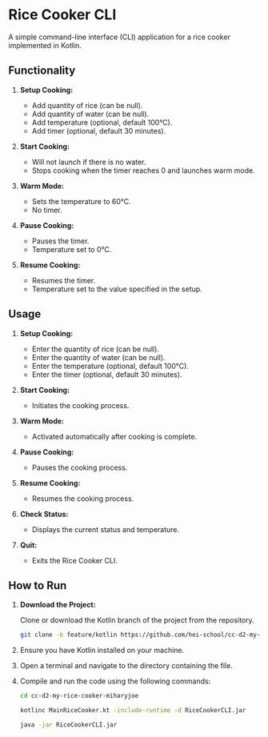 # Rice Cooker CLI

A simple command-line interface (CLI) application for a rice cooker implemented in Kotlin.

## Functionality

1. **Setup Cooking:**
    - Add quantity of rice (can be null).
    - Add quantity of water (can be null).
    - Add temperature (optional, default 100°C).
    - Add timer (optional, default 30 minutes).

2. **Start Cooking:**
    - Will not launch if there is no water.
    - Stops cooking when the timer reaches 0 and launches warm mode.

3. **Warm Mode:**
    - Sets the temperature to 60°C.
    - No timer.

4. **Pause Cooking:**
    - Pauses the timer.
    - Temperature set to 0°C.

5. **Resume Cooking:**
    - Resumes the timer.
    - Temperature set to the value specified in the setup.

## Usage

1. **Setup Cooking:**
    - Enter the quantity of rice (can be null).
    - Enter the quantity of water (can be null).
    - Enter the temperature (optional, default 100°C).
    - Enter the timer (optional, default 30 minutes).

2. **Start Cooking:**
    - Initiates the cooking process.

3. **Warm Mode:**
    - Activated automatically after cooking is complete.

4. **Pause Cooking:**
    - Pauses the cooking process.

5. **Resume Cooking:**
    - Resumes the cooking process.

6. **Check Status:**
    - Displays the current status and temperature.

7. **Quit:**
    - Exits the Rice Cooker CLI.

## How to Run
1. **Download the Project:**

   Clone or download the Kotlin branch of the project from the repository.

   ```bash
   git clone -b feature/kotlin https://github.com/hei-school/cc-d2-my-rice-cooker-miharyjoe.git
   ```

2. Ensure you have Kotlin installed on your machine.
3. Open a terminal and navigate to the directory containing the file.
4. Compile and run the code using the following commands:
   ```bash
   cd cc-d2-my-rice-cooker-miharyjoe
   
   kotlinc MainRiceCooker.kt -include-runtime -d RiceCookerCLI.jar
   
   java -jar RiceCookerCLI.jar
